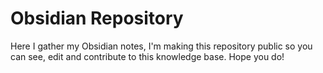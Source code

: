 # Obsidian Repository

Here I gather my Obsidian notes, I'm making this repository public so you can see, edit and contribute to this knowledge base.
Hope you do!
